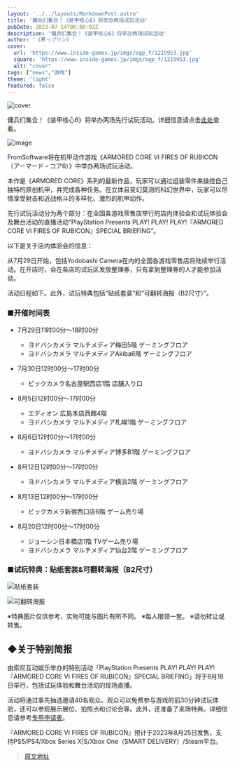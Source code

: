 ```yaml
---
layout: '../../layouts/MarkdownPost.astro'
title: '傭兵们集合！《装甲核心6》将举办两场试玩活动'
pubDate: 2023-07-14T08:00:03Z
description: '傭兵们集合！《装甲核心6》将举办两场试玩活动'
author: '《茶っプリン》'
cover:
  url: 'https://www.inside-games.jp/imgs/ogp_f/1215953.jpg'
  square: 'https://www.inside-games.jp/imgs/ogp_f/1215953.jpg'
  alt: "cover"
tags: ["news","游戏"]
theme: 'light'
featured: false
---
```


![cover](https://www.inside-games.jp/imgs/ogp_f/1215953.jpg)

傭兵们集合！《装甲核心6》将举办两场先行试玩活动。详细信息请点击[此处](https://www.inside-games.jp/article/2023/07/14/147201.html)查看。

![image](https://www.inside-games.jp/imgs/zoom/1215949.jpg)

FromSoftware将在机甲动作游戏《ARMORED CORE VI FIRES OF RUBICON（アーマード・コア6）》中举办两场试玩活动。

本作是《ARMORED CORE》系列的最新作品，玩家可以通过组装零件来操控自己独特的原创机甲，并完成各种任务。在立体且变幻莫测的科幻世界中，玩家可以尽情享受射击和近战格斗的多样化、激烈的机甲动作。

先行试玩活动分为两个部分：在全国各游戏零售店举行的店内体验会和试玩体验会及舞台活动的直播活动“PlayStation Presents PLAY! PLAY! PLAY!『ARMORED CORE VI FIRES OF RUBICON』SPECIAL BRIEFING”。

以下是关于店内体验会的信息：

从7月29日开始，包括Yodobashi Camera在内的全国各游戏零售店将陆续举行活动。在开店时，会在各店的试玩区发放整理券，只有拿到整理券的人才能参加活动。

活动日程如下。此外，试玩特典包括“贴纸套装”和“可翻转海报（B2尺寸）”。
### ■开催时间表

- 7月29日11时00分～18时00分
  - ヨドバシカメラ マルチメディア梅田5階 ゲーミングフロア
  - ヨドバシカメラ マルチメディアAkiba6階 ゲーミングフロア

- 7月30日12时00分～17时00分
  - ビックカメラ名古屋駅西店1階 店舗入り口

- 8月5日12时00分～17时00分
  - エディオン 広島本店西館4階
  - ヨドバシカメラ マルチメディア札幌1階 ゲーミングフロア

- 8月6日12时00分～17时00分
  - ヨドバシカメラ マルチメディア博多B1階 ゲーミングフロア

- 8月12日12时00分～17时00分
  - ヨドバシカメラ マルチメディア横浜2階 ゲーミングフロア

- 8月13日12时00分～17时00分
  - ビックカメラ新宿西口店6階 ゲーム売り場

- 8月20日12时00分～17时00分
  - ジョーシン日本橋店1階 TVゲーム売り場
  - ヨドバシカメラ マルチメディア仙台2階 ゲーミングフロア

### ■试玩特典：贴纸套装&amp;可翻转海报（B2尺寸）

![贴纸套装](https://www.inside-games.jp/imgs/zoom/1215950.jpg)

![可翻转海报](https://www.inside-games.jp/imgs/zoom/1215951.jpg)

※特典图片仅供参考，实物可能与图片有所不同。
※每人限领一套。
※请勿转让或转售。

## ◆关于特别简报

由索尼互动娱乐举办的特别活动「PlayStation Presents PLAY! PLAY! PLAY!『ARMORED CORE VI FIRES OF RUBICON』SPECIAL BRIEFING」将于8月18日举行，包括试玩体验和舞台活动的现场直播。

活动将通过事先抽选邀请40名观众。观众可以免费参与游戏的前30分钟试玩体验，还可以参观展示展位、拍照点和讨论会等。此外，还准备了来场特典。详细信息请参考[专用申请表](https://forms.playstation.com/ja-jp/forms/d0162fb5-c5c2-46b0-81bd-80a6a78ad185)。

『ARMORED CORE VI FIRES OF RUBICON』预计于2023年8月25日发售，支持PS5/PS4/Xbox Series X|S/Xbox One（SMART DELIVERY）/Steam平台。

>[原文地址](https://www.inside-games.jp/article/2023/07/14/147201.html)  